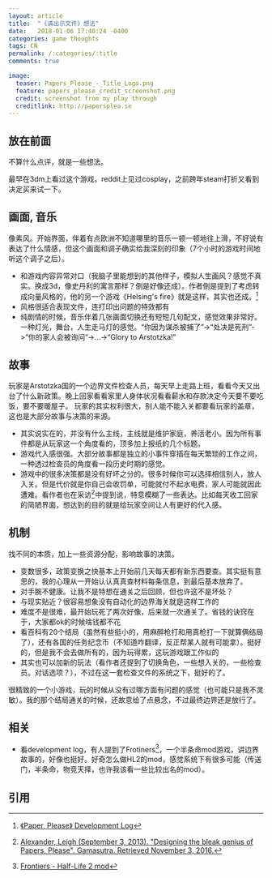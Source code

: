 ```yaml
---
layout: article
title:  "《请出示文件》想法"
date:   2018-01-06 17:40:24 -0400
categories: game thoughts
tags: CN
permalink: /:categories/:title
comments: true

image:
  teaser: Papers_Please_-_Title_Logo.png
  feature: papers_please_credit_screenshot.png
  credit: screenshot from my play through
  creditlink: http://papersplea.se
---
```


放在前面
-
不算什么点评，就是一些想法。

最早在3dm上看过这个游戏，reddit上见过cosplay，之前跨年steam打折又看到决定买来试一下。

画面, 音乐
-
像素风。开始界面，伴着有点欧洲不知道哪里的音乐一顿一顿地往上滑，不好说有表达了什么情感，但这个画面和调子确实给我深刻的印象（7个小时的游戏时间地听这个调子之后）。

- 和游戏内容异常对口（我脑子里能想到的其他样子，模拟人生画风？感觉不真实。换成3d，像史丹利的寓言那样？倒是好像还成）。作者倒是提到了考虑转成向量风格的，他的另一个游戏《Helsing's fire》就是这样，其实也还成。[^1]
- 风格很适合表现文件，连打印出问题的特效都有
- 纯剧情的时候，音乐伴着几张画面切换还有短短几句配文，感觉效果非常好。一种灯光，舞台，人生走马灯的感觉。“你因为谋杀被捕了”->“处决是死刑”->“你的家人会被询问”->...->“Glory to Arstotzka!”

故事
-
玩家是Arstotzka国的一个边界文件检查人员，每天早上走路上班，看看今天又出台了什么新政策。晚上回家看看家里人身体状况看看薪水和存款决定今天要不要吃饭，要不要暖屋子。
玩家的其实权利很大，别人能不能入关都要看玩家的盖章，这也是大部分故事与决策的来源。

- 其实说实在的，并没有什么主线，主线就是维护家庭，养活老小。因为所有事件都是从玩家这一个角度看的，顶多加上报纸的几个标题。
- 游戏代入感很强。大部分故事都是独立的小事件穿插在每天繁琐的工作之间，一种透过检查员的角度看一段历史时期的感觉。
- 游戏中的很多决策都是没有好坏之分的。很多时候你可以选择相信别人，放人入关。但是代价就是你自己会收罚单，可能就付不起水电费，家人可能就因此遭难。看作者也在采访[^2]中提到说，特意模糊了一些表达。比如每天收工回家的简陋界面，想达到的目的就是给玩家空间让人有更好的代入感。

机制
-
找不同的本质，加上一些资源分配，影响故事的决策。

- 变数很多，政策变换之快基本上开始前几天每天都有新东西要查。其实挺有意思的，我的心理从一开始认认真真查材料每条信息，到最后基本放弃了。
- 对手腕不健康。让我不是特想在通关之后回顾，但也许这不是坏处？
- 与现实贴近？很容易想象没有自动化的边界海关就是这样工作的
- 难度不是很难，最开始玩死了两次好像，后来就一次通关了。省钱的诀窍在于，大家都ok的时候啥钱都不花
- 看百科有20个结局（虽然有些挺小的，用麻醉枪打和用真枪打一下就算俩结局了），还有各国的任务纪念币（不知道咋翻译，反正帮某人就有可能拿）。挺好的，但是我不会去做所有的，因为玩得累，这玩游戏跟工作似的
- 其实也可以加新的玩法（看作者还提到了切换角色，一些想入关的，一些检查员。对话选项？），不过在这一套检查文件的系统之下，挺好的了。

很精致的一个小游戏，玩的时候从没有过哪方面有问题的感觉（也可能只是我不灵敏）。我的那个结局通关的时候，还故意给了点悬念，不过最终边界还是放行了。

相关
-

- 看development log，有人提到了Frotiners[^3]，一个半条命mod游戏，讲边界故事的，好像也挺好。好奇怎么做HL2的mod，感觉系统下有很多可能（传送门，半条命，物竞天择，也许我该看一些比较出名的mod）。

引用
-
[^1]: [《Paper, Please》 Development Log](https://forums.tigsource.com/index.php?topic=29750)
[^2]: [Alexander, Leigh (September 3, 2013). "Designing the bleak genius of Papers, Please". Gamasutra. Retrieved November 3, 2016.](https://www.gamasutra.com/view/news/199383/Designing_the_bleak_genius_of_Papers_Please.php)
[^3]: [Frontiers - Half-Life 2 mod](https://www.frontiers-game.com)